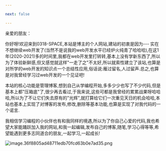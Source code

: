 ```yaml
---

next: false

---
```




<BlogInfo id="1053"/>

亲爱的朋友：

你好呀!欢迎来到0318-SPACE,本站是博主的个人网站,建站的初衷是因为---
实在不想继续web开发了(当然不是说我的web开发水平已经炉火纯青了哈哈哈),在这1年(2020-2021)多的时间里,我都在web开发里打转转,基本上没有学新东西了,所以为了体验新鲜感,但又感觉就这样"一走了之"不太好,所以就索性建立了该站,也算是对所学的web开发的知识点一个总结性应用,俗话说:雁过留名,人过留声.总之,也算是对我曾经学习过web开发的一个见证吧!

本站的核心功能是管理博客,想到自己从学编程开始,多多少少也写了不少代码,但是基本上都"压箱底"了,很少再去看过,于我来说,这些可都是我曾经的累累战果呀哈哈哈,所以为了不让它们失去原有的"光辉",就打算给它们一次重见天日的机会哈哈,本站也基本上实现了对博客的发布,修改,删除等基本功能,也算是实现了对我代码的一个诺言.

我相信学习编程的小伙伴也有和我同样的境遇,所以为了你自己心爱的代码,我也希望大家能踊跃加入我的网站,和我一起编辑,发布自己的博客,随笔,学习心得等等,希望能遇到更多志同道合的朋友,一起学习,一起成长!

![image.36f8805ad48711edb70fcd63b0e7ad35.png](http://www.lll.plus/media/image/2023/03/28/1659087037824.5d545402cd3911ed960cdcf505c52fb0.jpg)





<ActionBox />
